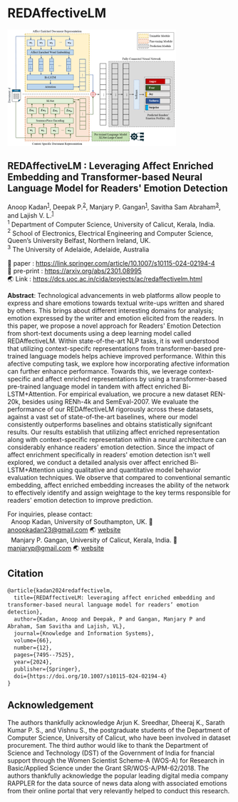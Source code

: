 # REDAffectiveLM <br>
<img src= 'images/model_architecture.png' style="max-width: 75%;"> 

## REDAffectiveLM : Leveraging Affect Enriched Embedding and Transformer-based Neural Language Model for Readers' Emotion Detection </br>
Anoop Kadan<sup>[1](#author1)</sup>, Deepak P.<sup>[2](#author2)</sup>, Manjary P. Gangan<sup>[1](#author1)</sup>, Savitha Sam Abraham<sup>[3](#author3)</sup>, and Lajish V. L.<sup>[1](#author1)</sup> </br>
<a name="author1"><sup>1</sup></a> Department of Computer Science, University of Calicut, Kerala, India. </br>
<a name="author2"><sup>2</sup></a> School of Electronics, Electrical Engineering and Computer Science, Queen’s University Belfast, Northern Ireland, UK.</br>
<a name="author3"><sup>3</sup></a> The University of Adelaide, Adelaide, Australia

:memo: paper : https://link.springer.com/article/10.1007/s10115-024-02194-4 </br>
:memo: pre-print : https://arxiv.org/abs/2301.08995 </br>
:earth_asia: Link : https://dcs.uoc.ac.in/cida/projects/ac/redaffectivelm.html

**Abstract**: Technological advancements in web platforms allow people to express and share emotions towards textual write-ups written and shared by others. This brings about different interesting domains for analysis; emotion expressed by the writer and emotion elicited from the readers. In this paper, we propose a novel approach for Readers' Emotion Detection from short-text documents using a deep learning model called REDAffectiveLM. Within state-of-the-art NLP tasks, it is well understood that utilizing context-specifc representations from transformer-based pre-trained language models helps achieve improved performance. Within this afective computing task, we explore how incorporating afective information can further enhance performance. Towards this, we leverage context-specific and affect enriched representations by using a transformer-based pre-trained language model in tandem with affect enriched Bi-LSTM+Attention. For empirical evaluation, we procure a new dataset REN-20k, besides using RENh-4k and SemEval-2007. We evaluate the performance of our REDAffectiveLM rigorously across these datasets, against a vast set of state-of-the-art baselines, where our model consistently outperforms baselines and obtains statistically signifcant results. Our results establish that utilizing affect enriched representation along with context-specific representation within a neural architecture can considerably enhance readers' emotion detection. Since the impact of affect enrichment specifically in readers' emotion detection isn't well explored, we conduct a detailed analysis over affect enriched Bi-LSTM+Attention using qualitative and quantitative model behavior evaluation techniques. We observe that compared to conventional semantic embedding, affect enriched embedding increases the ability of the network to effectively identify and assign weightage to the key terms responsible for readers' emotion detection to improve prediction.

For inquiries, please contact: </br>
&nbsp; Anoop Kadan, University of Southampton, UK. :email: anoopkadan23@gmail.com :earth_asia: [website](https://www.southampton.ac.uk/people/65qvt5/doctor-anoop-kadan)</br>
&nbsp; Manjary P. Gangan, University of Calicut, Kerala, India. :email: manjaryp@gmail.com :earth_asia: [website](https://dcs.uoc.ac.in/~manjary/) </br>

## Citation
```
@article{kadan2024redaffectivelm,
  title={REDAffectiveLM: leveraging affect enriched embedding and transformer-based neural language model for readers’ emotion detection},
  author={Kadan, Anoop and Deepak, P and Gangan, Manjary P and Abraham, Sam Savitha and Lajish, VL},
  journal={Knowledge and Information Systems},
  volume={66},
  number={12},
  pages={7495--7525},
  year={2024},
  publisher={Springer},
  doi={https://doi.org/10.1007/s10115-024-02194-4}
}
```

## Acknowledgement
The authors thankfully acknowledge Arjun K. Sreedhar, Dheeraj K., Sarath Kumar P. S., and Vishnu S., the postgraduate students of the Department of Computer Science, University of Calicut, who have been involved in dataset procurement. The third author would like to thank the Department of Science and Technology (DST) of the Government of India for fnancial support through the Women Scientist Scheme-A (WOS-A) for Research in Basic/Applied Science under the Grant SR/WOS-A/PM-62/2018. The authors thankfully acknowledge the popular leading digital media company RAPPLER for the data source of news data along with associated emotions from their online portal that very relevantly helped to conduct this research.

